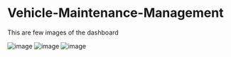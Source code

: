 # Vehicle-Maintenance-Management

This are few images of the dashboard

![image](https://github.com/user-attachments/assets/c2318982-0191-4fef-815a-931331f5f64e)
![image](https://github.com/user-attachments/assets/48a15437-ff9b-45ba-8aaf-d437e9f71aa5)
![image](https://github.com/user-attachments/assets/b84ea0f6-74d9-4a3a-8dfb-19d84e88e061)
